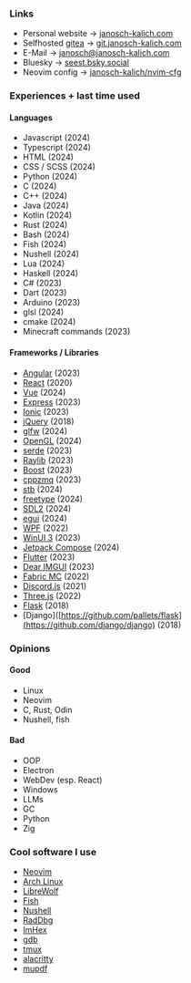 ### Links
- Personal website $\rightarrow$ [janosch-kalich.com](https://janosch-kalich.com)
- Selfhosted [gitea](https://github.com/go-gitea/gitea) $\rightarrow$ [git.janosch-kalich.com](https://git.janosch-kalich.com)
- E-Mail $\rightarrow$ [janosch@janosch-kalich.com](mailto://janosch@janosch-kalich.com)
- Bluesky $\rightarrow$ [seest.bsky.social](https://bsky.app/profile/seest.bsky.social)
- Neovim config $\rightarrow$ [janosch-kalich/nvim-cfg](https://github.com/Janosch-Kalich/nvim-cfg)

### Experiences + last time used
#### Languages
- Javascript (2024)
- Typescript (2024)
- HTML (2024)
- CSS / SCSS (2024)
- Python (2024)
- C (2024)
- C++ (2024)
- Java (2024)
- Kotlin (2024)
- Rust (2024)
- Bash (2024)
- Fish (2024)
- Nushell (2024)
- Lua (2024)
- Haskell (2024)
- C# (2023)
- Dart (2023)
- Arduino (2023)
- glsl (2024)
- cmake (2024)
- Minecraft commands (2023)
#### Frameworks / Libraries
- [Angular](https://github.com/angular/angular) (2023)
- [React](https://github.com/facebook/react) (2020)
- [Vue](https://github.com/vuejs/vue) (2024)
- [Express](https://github.com/expressjs/express) (2023)
- [Ionic](https://github.com/ionic-team/ionic-framework) (2023)
- [jQuery](https://github.com/jquery/jquery) (2018)
- [glfw](https://github.com/glfw/glfw) (2024)
- [OpenGL](https://www.opengl.org/) (2024)
- [serde](https://github.com/serde-rs/serde) (2023)
- [Raylib](https://github.com/raysan5/raylib) (2023)
- [Boost](https://github.com/boostorg/boost) (2023)
- [cppzmq](https://github.com/zeromq/cppzmq) (2023)
- [stb](https://github.com/nothings/stb/) (2024)
- [freetype](https://github.com/freetype/freetype) (2024)
- [SDL2](https://github.com/libsdl-org/SDL) (2024)
- [egui](https://github.com/emilk/egui) (2024)
- [WPF](https://github.com/dotnet/wpf) (2022)
- [WinUI 3](https://learn.microsoft.com/en-us/windows/apps/winui/winui3/) (2023)
- [Jetpack Compose](https://developer.android.com/develop/ui/compose) (2024)
- [Flutter](https://github.com/flutter/flutter) (2023)
- [Dear IMGUI](https://github.com/ocornut/imgui) (2023)
- [Fabric MC](https://fabricmc.net/) (2022)
- [Discord.js](https://discord.js.org/) (2021)
- [Three.js](https://github.com/mrdoob/three.js) (2022)
- [Flask](https://github.com/pallets/flask) (2018)
- [Django]([https://github.com/pallets/flask](https://github.com/django/django) (2018)

### Opinions

#### Good
- Linux
- Neovim
- C, Rust, Odin
- Nushell, fish

#### Bad
- OOP
- Electron
- WebDev (esp. React)
- Windows
- LLMs
- GC
- Python
- Zig

### Cool software I use
- [Neovim](https://neovim.io)
- [Arch Linux](https://archlinux.org)
- [LibreWolf](https://librewolf.net/)
- [Fish](https://fishshell.com/)
- [Nushell](https://www.nushell.sh/)
- [RadDbg](https://github.com/EpicGamesExt/raddebugger)
- [ImHex](https://imhex.werwolv.net/)
- [gdb](https://www.sourceware.org/gdb/)
- [tmux](https://github.com/tmux/tmux/wiki)
- [alacritty](https://alacritty.org/)
- [mupdf](https://mupdf.com/)

